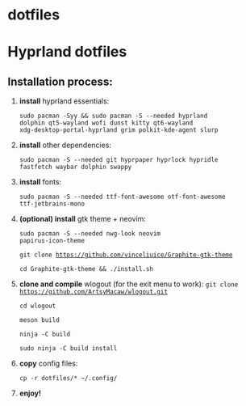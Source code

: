# dotfiles
<h1><b>Hyprland dotfiles</b></h1>
<h2>Installation process:</h2>

1. <b>install</b> hyprland essentials:
   
   <code>sudo pacman -Syy && sudo pacman -S --needed hyprland dolphin qt5-wayland wofi dunst kitty qt6-wayland xdg-desktop-portal-hyprland grim polkit-kde-agent slurp</code>

2. <b>install</b> other dependencies:
   
   <code>sudo pacman -S --needed git hyprpaper hyprlock hypridle fastfetch waybar dolphin swappy</code>
3. <b>install</b> fonts:
   
   <code>sudo pacman -S --needed ttf-font-awesome otf-font-awesome ttf-jetbrains-mono</code>
   
4. <b>(optional) install</b> gtk theme + neovim:
   
   <code>sudo pacman -S --needed nwg-look neovim papirus-icon-theme</code>
   
   <code>git clone https://github.com/vinceliuice/Graphite-gtk-theme</code>
   
   <code>cd Graphite-gtk-theme && ./install.sh</code>

5. <b>clone and compile</b> wlogout (for the exit menu to work):
   <code>git clone https://github.com/ArtsyMacaw/wlogout.git</code>
   
   <code>cd wlogout</code>
   
   <code>meson build</code>
   
   <code>ninja -C build</code>
   
   <code>sudo ninja -C build install</code>
   
6. <b>copy</b> config files:
   
   <code>cp -r dotfiles/* ~/.config/</code>

7. <b>enjoy!</b>
